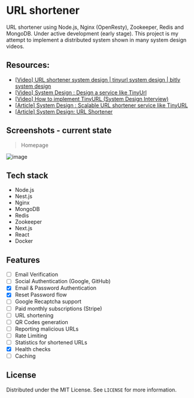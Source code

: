 # URL shortener
URL shortener using Node.js, Nginx (OpenResty), Zookeeper, Redis and MongoDB. Under active development (early stage). This project is my attempt to implement a distributed system shown in many system design videos.

## Resources:
- [[Video] URL shortener system design | tinyurl system design | bitly system design](https://www.youtube.com/watch?v=JQDHz72OA3c)
- [[Video] System Design : Design a service like TinyUrl](https://www.youtube.com/watch?v=fMZMm_0ZhK4)
- [[Video] How to implement TinyURL (System Design Interview)](https://www.youtube.com/watch?v=eCLqmPBIEYs)
- [[Article] System Design : Scalable URL shortener service like TinyURL](https://medium.com/@sandeep4.verma/system-design-scalable-url-shortener-service-like-tinyurl-106f30f23a82)
- [[Article] System Design: URL Shortener](https://dev.to/karanpratapsingh/system-design-url-shortener-10i5)

<!-- <img width="800" src="https://user-images.githubusercontent.com/43048524/207808313-00e73b70-32f6-4725-b7d1-75f960950aa8.jpg" alt="zookeeper giga chad" /> -->

## Screenshots - current state
> Homepage

![image](https://user-images.githubusercontent.com/43048524/234039968-15cd292d-7915-4af1-b4a0-dcffd4f3ce8d.png)


## Tech stack
- Node.js
- Nest.js
- Nginx
- MongoDB
- Redis
- Zookeeper
- Next.js
- React
- Docker

## Features
- [ ] Email Verification
- [ ] Social Authentication (Google, GitHub)
- [x] Email & Password Authentication
- [x] Reset Password flow
- [ ] Google Recaptcha support
- [ ] Paid monthly subscriptions (Stripe)
- [ ] URL shortening
- [ ] QR Codes generation
- [ ] Reporting malicious URLs
- [ ] Rate Limiting
- [ ] Statistics for shortened URLs
- [x] Health checks
- [ ] Caching

## License
Distributed under the MIT License. See `LICENSE` for more information.
